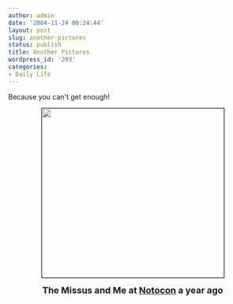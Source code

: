 ```yaml
---
author: admin
date: '2004-11-24 00:24:44'
layout: post
slug: another-pictures
status: publish
title: Another Pictures
wordpress_id: '293'
categories:
- Daily Life
---
```

Because you can't get enough!
<p align="center"> <img src="http://www.arcanology.com/images/r-al-noto.jpg" border="1" height="343" width="369" /></p>
<p align="center"><strong><font size="4">The Missus and Me at <a href="http://www.notocon.org/">Notocon</a> a year ago</font></strong></p>
